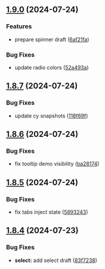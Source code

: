 ## [1.9.0](https://github.com/acronis/ui-component-library/compare/v1.8.7...v1.9.0) (2024-07-24)


### Features

* prepare spinner draft ([6af21fa](https://github.com/acronis/ui-component-library/commit/6af21fa50222883c2c032715d3340b9053e3a64b))


### Bug Fixes

* update radio colors ([52a493a](https://github.com/acronis/ui-component-library/commit/52a493abbc850e4de0f77b7b1ef7f3433bf8b47a))

## [1.8.7](https://github.com/acronis/ui-component-library/compare/v1.8.6...v1.8.7) (2024-07-24)


### Bug Fixes

* update cy snapshots ([118f69f](https://github.com/acronis/ui-component-library/commit/118f69fc2801211ddad78d04e3281e95fe5b52ab))

## [1.8.6](https://github.com/acronis/ui-component-library/compare/v1.8.5...v1.8.6) (2024-07-24)


### Bug Fixes

* fix tooltip demo visibility ([ba28174](https://github.com/acronis/ui-component-library/commit/ba28174605f0458cb75282d4e02215768d7e19e6))

## [1.8.5](https://github.com/acronis/ui-component-library/compare/v1.8.4...v1.8.5) (2024-07-24)


### Bug Fixes

* fix tabs inject state ([5893243](https://github.com/acronis/ui-component-library/commit/5893243d2d145cca00873a750bf8fea3d8925d7b))

## [1.8.4](https://github.com/acronis/ui-component-library/compare/v1.8.3...v1.8.4) (2024-07-23)


### Bug Fixes

* **select:** add select draft ([83f7238](https://github.com/acronis/ui-component-library/commit/83f7238fbad0d0806d2711365650db9b2cdd6b03))

